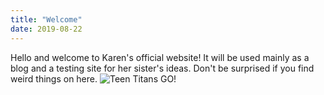 ```yaml
---
title: "Welcome"
date: 2019-08-22
---
```


Hello and welcome to Karen's official website! It will be used mainly as a blog and a testing site for her sister's ideas. Don't be surprised if you find weird things on here.
![Teen Titans GO!](https://media.giphy.com/media/xT1R9RCYYpObz53JzW/giphy.gif)
